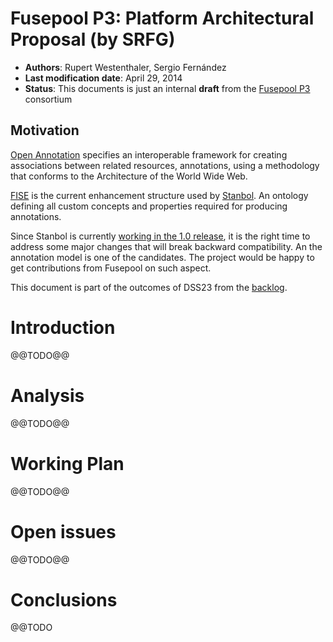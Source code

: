 # Fusepool P3: Platform Architectural Proposal (by SRFG)

* **Authors**: Rupert Westenthaler, Sergio Fernández
* **Last modification date**: April 29, 2014
* **Status**: This documents is just an internal **draft** from the [Fusepool P3](http://www.fusepool.eu/p3) consortium

## Motivation

[Open Annotation](http://www.openannotation.org/spec/core/) specifies an interoperable 
framework for creating associations between related resources, annotations, using a 
methodology that conforms to the Architecture of the World Wide Web. 

[FISE](http://stanbol.apache.org/docs/trunk/components/enhancer/enhancementstructure)
is the current enhancement structure used by [Stanbol](http://stanbol.apache.org). An
ontology defining all custom concepts and properties required for producing annotations.

Since Stanbol is currently [working in the 1.0 release](http://markmail.org/message/6dwwkwv7elmo6454),
it is the right time to address some major changes that will break backward compatibility. 
An the annotation model is one of the candidates. The project would be happy to get
contributions from Fusepool on such aspect.

This document is part of the outcomes of DSS23 from the [backlog](https://easybacklog.com/accounts/4748/backlogs/54217).

# Introduction

@@TODO@@

# Analysis

@@TODO@@

# Working Plan

@@TODO@@

# Open issues

@@TODO@@

# Conclusions

@@TODO

